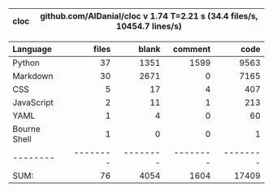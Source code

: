 cloc|github.com/AlDanial/cloc v 1.74  T=2.21 s (34.4 files/s, 10454.7 lines/s)
--- | ---

Language|files|blank|comment|code
:-------|-------:|-------:|-------:|-------:
Python|37|1351|1599|9563
Markdown|30|2671|0|7165
CSS|5|17|4|407
JavaScript|2|11|1|213
YAML|1|4|0|60
Bourne Shell|1|0|0|1
--------|--------|--------|--------|--------
SUM:|76|4054|1604|17409
